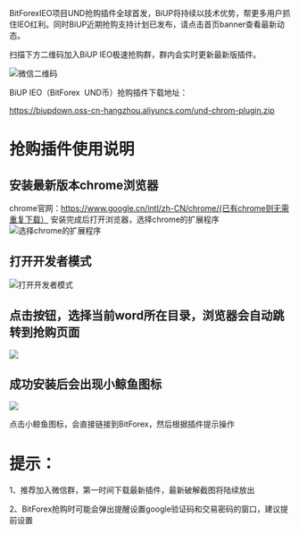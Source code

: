 BitForexIEO项目UND抢购插件全球首发，BiUP将持续以技术优势，帮更多用户抓住IEO红利。同时BiUP近期抢购支持计划已发布，请点击首页banner查看最新动态。

扫描下方二维码加入BiUP IEO极速抢购群，群内会实时更新最新版插件。

![微信二维码](http://partner.biup.com/media/uploads/2019/04/09/1554782974930.jpg)

BiUP IEO（BitForex  UND币）抢购插件下载地址：

https://biupdown.oss-cn-hangzhou.aliyuncs.com/und-chrom-plugin.zip

# 抢购插件使用说明
## 安装最新版本chrome浏览器
chrome官网：https://www.google.cn/intl/zh-CN/chrome/(已有chrome则无需重复下载）
安装完成后打开浏览器，选择chrome的扩展程序
![选择chrome的扩展程序](http://partner.biup.com/media/uploads/2019/04/09/1.png)

## 打开开发者模式
![打开开发者模式](http://partner.biup.com/media/uploads/2019/04/09/1.png)

## 点击按钮，选择当前word所在目录，浏览器会自动跳转到抢购页面
![](http://partner.biup.com/media/uploads/2019/04/01/3.png)
## 成功安装后会出现小鲸鱼图标
![](http://partner.biup.com/media/uploads/2019/04/01/4.png)

点击小鲸鱼图标，会直接链接到BitForex，然后根据插件提示操作

# 提示：

1、推荐加入微信群，第一时间下载最新插件，最新破解截图将陆续放出

2、BitForex抢购时可能会弹出提醒设置google验证码和交易密码的窗口，建议提前设置

